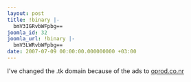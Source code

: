 ```yaml
---
layout: post
title: !binary |-
  bmV3IGRvbWFpbg==
joomla_id: 32
joomla_url: !binary |-
  bmV3LWRvbWFpbg==
date: 2007-07-09 00:00:00.000000000 +03:00
---
```

I've changed the .tk domain because of the ads to <a href="http://oprod.co.nr">oprod.co.nr</a>
